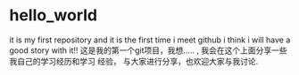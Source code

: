 # hello_world
it is my first repository
and it is the first time i meet github
i think i will have a good story with it!!
这是我的第一个git项目，我想..... , 我会在这个上面分享一些我自己的学习经历和学习
经验， 与大家进行分享，也欢迎大家与我讨论.
